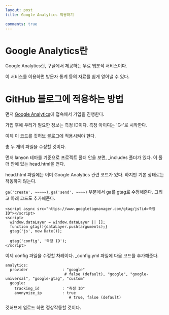 ```yaml
---
layout: post
title: Google Analytics 적용하기

comments: true
---
```

# Google Analytics란
Google Analytics란, 구글에서 제공하는 무료 웹분석 서비스이다.

이 서비스를 이용하면 방문자 통계 등의 자료를 쉽게 얻어낼 수 있다.

# GitHub 블로그에 적용하는 방법
먼저 [Google Analytics](https://analytics.google.com)에 접속해서 가입을 진행한다.

가입 후에 우리가 필요한 정보는 측정 ID이다. 측정 아이디는 'G-'로 시작한다.

이제 이 코드를 깃허브 블로그에 적용시켜야 한다.

총 두 개의 파일을 수정할 것이다.

먼저 lanyon 테마를 기준으로 프로젝트 폴더 안을 보면, _includes 폴더가 있다. 이 폴더 안에 있는 head.html을 연다.

head.html 파일에는 이미 Google Analytics 관련 코드가 있다. 하지만 기본 상태로는 작동하지 않는다.

`ga('create', ~~~~~)`, `ga('send', ~~~~)` 부분에서 ga를 gtag로 수정해준다. 그리고 아래 코드도 추가해준다.

```
<script async src="https://www.googletagmanager.com/gtag/js?id=측정 ID"></script>
<script>
  window.dataLayer = window.dataLayer || [];
  function gtag(){dataLayer.push(arguments);}
  gtag('js', new Date());

  gtag('config', '측정 ID');
</script>
```
이제 config 파일을 수정할 차례이다.
_config.yml 파일에 다음 코드를 추가해준다.

```
analytics:
  provider               : "google" 
                          # false (default), "google", "google-universal", "google-gtag", "custom"
  google:
    tracking_id          : "측정 ID"
    anonymize_ip         : true
                            # true, false (default)
```
깃허브에 업로드 하면 정상작동할 것이다.